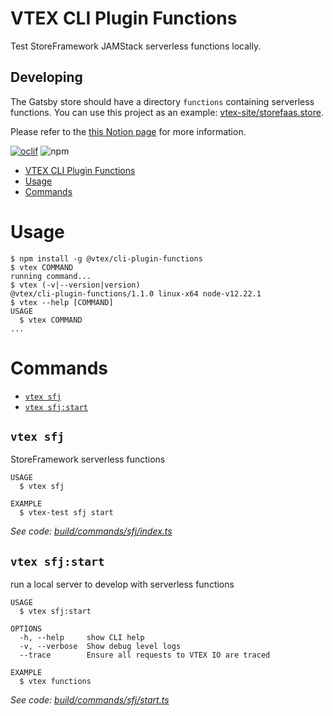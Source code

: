 # VTEX CLI Plugin Functions

Test StoreFramework JAMStack serverless functions locally.

## Developing

The Gatsby store should have a directory `functions` containing serverless
functions. You can use this project as an example:
[vtex-site/storefaas.store](https://github.com/vtex-sites/storefaas.store).

Please refer to the [this Notion
page](https://www.notion.so/vtexhandbook/Serverless-functions-d4fc56c349794a2a8f9cc04daef06677)
for more information.

[![oclif](https://img.shields.io/badge/cli-oclif-brightgreen.svg)](https://oclif.io)
![npm](https://img.shields.io/npm/v/@vtex/cli-plugin-template)

<!-- toc -->
* [VTEX CLI Plugin Functions](#vtex-cli-plugin-functions)
* [Usage](#usage)
* [Commands](#commands)
<!-- tocstop -->
# Usage
<!-- usage -->
```sh-session
$ npm install -g @vtex/cli-plugin-functions
$ vtex COMMAND
running command...
$ vtex (-v|--version|version)
@vtex/cli-plugin-functions/1.1.0 linux-x64 node-v12.22.1
$ vtex --help [COMMAND]
USAGE
  $ vtex COMMAND
...
```
<!-- usagestop -->
# Commands
<!-- commands -->
* [`vtex sfj`](#vtex-sfj)
* [`vtex sfj:start`](#vtex-sfjstart)

## `vtex sfj`

StoreFramework serverless functions

```
USAGE
  $ vtex sfj

EXAMPLE
  $ vtex-test sfj start
```

_See code: [build/commands/sfj/index.ts](https://github.com/vtex/cli-plugin-template/blob/v1.1.0/build/commands/sfj/index.ts)_

## `vtex sfj:start`

run a local server to develop with serverless functions

```
USAGE
  $ vtex sfj:start

OPTIONS
  -h, --help     show CLI help
  -v, --verbose  Show debug level logs
  --trace        Ensure all requests to VTEX IO are traced

EXAMPLE
  $ vtex functions
```

_See code: [build/commands/sfj/start.ts](https://github.com/vtex/cli-plugin-template/blob/v1.1.0/build/commands/sfj/start.ts)_
<!-- commandsstop -->
